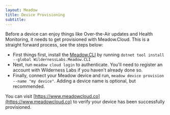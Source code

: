 ```yaml
---
layout: Meadow
title: Device Provisioning
subtitle: 
---
```


Before a device can enjoy things like Over-the-Air updates and Health Monitoring, it needs to get provisioned with Meadow.Cloud. This is a straight forward process, see the steps below:

* First things first, install the [Meadow.CLI](https://www.nuget.org/packages/WildernessLabs.Meadow.CLI) by running `dotnet tool install --global WildernessLabs.Meadow.CLI`
* Next, run `meadow cloud login` to authenticate. You'll need to register an account with Wilderness Labs if you haven't already done so.
* Finally, connect your Meadow device and run, `meadow device provision --name "my device"`. Adding a device name is optional, but recommended.

You can visit [https://www.meadowcloud.co](https://www.meadowcloud.co) to verify your device has been successfully provisioned.
